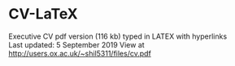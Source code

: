 # CV-LaTeX

Executive CV pdf version (116 kb) typed in LATEX with hyperlinks\
Last updated: 5 September 2019
View at http://users.ox.ac.uk/~shil5311/files/cv.pdf
